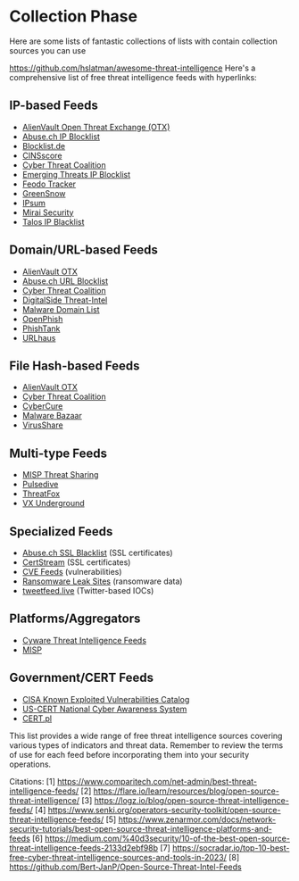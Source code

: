# Collection Phase

Here are some lists of fantastic collections of lists with contain collection sources you can use

https://github.com/hslatman/awesome-threat-intelligence
Here's a comprehensive list of free threat intelligence feeds with hyperlinks:

## IP-based Feeds

- [AlienVault Open Threat Exchange (OTX)](https://otx.alienvault.com/)
- [Abuse.ch IP Blocklist](https://abuse.ch/blocklist/)
- [Blocklist.de](https://www.blocklist.de/)
- [CINSscore](https://cinsscore.com/)
- [Cyber Threat Coalition](https://www.cyberthreatcoalition.org/)
- [Emerging Threats IP Blocklist](https://rules.emergingthreats.net/blockrules/)
- [Feodo Tracker](https://feodotracker.abuse.ch/)
- [GreenSnow](https://greensnow.co/)
- [IPsum](https://github.com/stamparm/ipsum)
- [Mirai Security](https://mirai.security.gives/data/)
- [Talos IP Blacklist](https://talosintelligence.com/reputation_center/)

## Domain/URL-based Feeds

- [AlienVault OTX](https://otx.alienvault.com/)
- [Abuse.ch URL Blocklist](https://urlhaus.abuse.ch/)
- [Cyber Threat Coalition](https://www.cyberthreatcoalition.org/)
- [DigitalSide Threat-Intel](https://osint.digitalside.it/)
- [Malware Domain List](https://www.malwaredomainlist.com/)
- [OpenPhish](https://openphish.com/)
- [PhishTank](https://www.phishtank.com/)
- [URLhaus](https://urlhaus.abuse.ch/)

## File Hash-based Feeds

- [AlienVault OTX](https://otx.alienvault.com/)
- [Cyber Threat Coalition](https://www.cyberthreatcoalition.org/)
- [CyberCure](https://www.cybercure.ai/)
- [Malware Bazaar](https://bazaar.abuse.ch/)
- [VirusShare](https://virusshare.com/)

## Multi-type Feeds

- [MISP Threat Sharing](https://www.misp-project.org/)
- [Pulsedive](https://pulsedive.com/)
- [ThreatFox](https://threatfox.abuse.ch/)
- [VX Underground](https://vx-underground.org/)

## Specialized Feeds

- [Abuse.ch SSL Blacklist](https://sslbl.abuse.ch/) (SSL certificates)
- [CertStream](https://certstream.calidog.io/) (SSL certificates)
- [CVE Feeds](https://cve.mitre.org/data/downloads/) (vulnerabilities)
- [Ransomware Leak Sites](https://ransomwatch.telemetry.ltd/) (ransomware data)
- [tweetfeed.live](https://tweetfeed.live/) (Twitter-based IOCs)

## Platforms/Aggregators

- [Cyware Threat Intelligence Feeds](https://cyware.com/community-feeds)
- [MISP](https://www.misp-project.org/)


## Government/CERT Feeds

- [CISA Known Exploited Vulnerabilities Catalog](https://www.cisa.gov/known-exploited-vulnerabilities-catalog)
- [US-CERT National Cyber Awareness System](https://us-cert.cisa.gov/ncas)
- [CERT.pl](https://cert.pl/en/)

This list provides a wide range of free threat intelligence sources covering various types of indicators and threat data. Remember to review the terms of use for each feed before incorporating them into your security operations.

Citations:
[1] https://www.comparitech.com/net-admin/best-threat-intelligence-feeds/
[2] https://flare.io/learn/resources/blog/open-source-threat-intelligence/
[3] https://logz.io/blog/open-source-threat-intelligence-feeds/
[4] https://www.senki.org/operators-security-toolkit/open-source-threat-intelligence-feeds/
[5] https://www.zenarmor.com/docs/network-security-tutorials/best-open-source-threat-intelligence-platforms-and-feeds
[6] https://medium.com/%40d3security/10-of-the-best-open-source-threat-intelligence-feeds-2133d2ebf98b
[7] https://socradar.io/top-10-best-free-cyber-threat-intelligence-sources-and-tools-in-2023/
[8] https://github.com/Bert-JanP/Open-Source-Threat-Intel-Feeds
